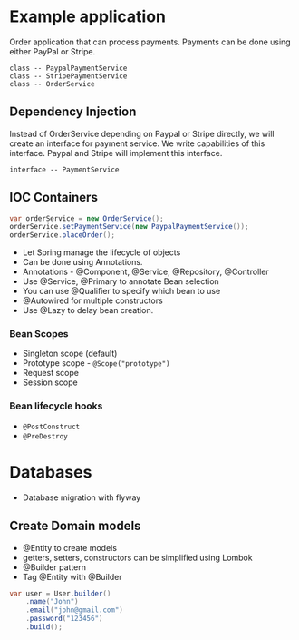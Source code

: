 # Example application
Order application that can process payments. Payments can be done using either PayPal or Stripe.
```
class -- PaypalPaymentService
class -- StripePaymentService
class -- OrderService
```

## Dependency Injection
Instead of OrderService depending on Paypal or Stripe directly, we will create an interface for payment service. We write capabilities of this interface. 
Paypal and Stripe will implement this interface. 
```
interface -- PaymentService
```
## IOC Containers
```java
var orderService = new OrderService();
orderService.setPaymentService(new PaypalPaymentService());
orderService.placeOrder();
```
- Let Spring manage the lifecycle of objects
- Can be done using Annotations. 
- Annotations - @Component, @Service, @Repository, @Controller
- Use @Service, @Primary to annotate Bean selection
- You can use @Qualifier to specify which bean to use
- @Autowired for multiple constructors
- Use @Lazy to delay bean creation.

### Bean Scopes
- Singleton scope (default)
- Prototype scope - `@Scope("prototype")`
- Request scope
- Session scope

### Bean lifecycle hooks
- `@PostConstruct`
- `@PreDestroy`

# Databases
- Database migration with flyway

## Create Domain models
- @Entity to create models
- getters, setters, constructors can be simplified using Lombok
- @Builder pattern
- Tag @Entity with @Builder
```java
var user = User.builder()
    .name("John")
    .email("john@gmail.com")
    .password("123456")
    .build();
```